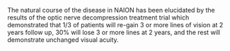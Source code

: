 The natural course of the disease in NAION has been elucidated by the results of the optic nerve decompression treatment trial which demonstrated that 1/3 of patients will re-gain 3 or more lines of vision at 2 years follow up, 30% will lose 3 or more lines at 2 years, and the rest will demonstrate unchanged visual acuity.